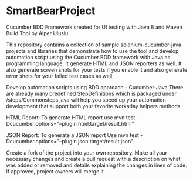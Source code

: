 # SmartBearProject

Cucumber BDD Framework created for UI testing with Java 8 and Maven Build Tool by Alper Uluslu

This repository contains a collection of sample selenium-cucumber-java projects and libraries that demonstrate how to use the tool and develop automation script using the Cucumber BDD framework with Java as programming language. It generate HTML and JSON reporters as well. It also generate screen shots for your tests if you enable it and also generate error shots for your failed test cases as well.

Develop automation scripts using BDD approach - Cucumber-Java
There are already many predefined StepDefinitions which is packaged under /steps/Commonsteps.java will help you speed up your automation development that support both your favorite workaday helpers methods.

HTML Report:
To generate HTML report use mvn test -Dcucumber.options="–plugin html:target/result.html"

JSON Report:
To generate a JSON report Use mvn test -Dcucumber.options="–plugin json:target/result.json"

Create a fork of the project into your own repository. Make all your necessary changes and create a pull request with a description on what was added or removed and details explaining the changes in lines of code. If approved, project owners will merge it.

